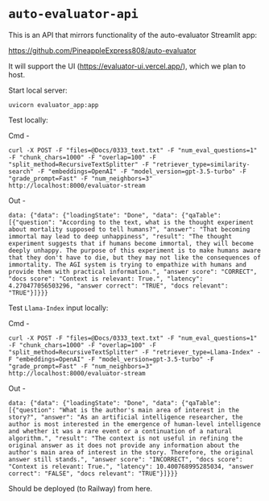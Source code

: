 # `auto-evaluator-api`

This is an API that mirrors functionality of the auto-evaluator Streamlit app:

https://github.com/PineappleExpress808/auto-evaluator

It will support the UI (https://evaluator-ui.vercel.app/), which we plan to host.

Start local server:

```
uvicorn evaluator_app:app
```

Test locally:

Cmd -

```
curl -X POST -F "files=@Docs/0333_text.txt" -F "num_eval_questions=1" -F "chunk_chars=1000" -F "overlap=100" -F "split_method=RecursiveTextSplitter" -F "retriever_type=similarity-search" -F "embeddings=OpenAI" -F "model_version=gpt-3.5-turbo" -F "grade_prompt=Fast" -F "num_neighbors=3" http://localhost:8000/evaluator-stream
```

Out -

```
data: {"data": {"loadingState": "Done", "data": {"qaTable": [{"question": "According to the text, what is the thought experiment about mortality supposed to tell humans?", "answer": "That becoming immortal may lead to deep unhappiness", "result": "The thought experiment suggests that if humans become immortal, they will become deeply unhappy. The purpose of this experiment is to make humans aware that they don't have to die, but they may not like the consequences of immortality. The AGI system is trying to empathize with humans and provide them with practical information.", "answer score": "CORRECT", "docs score": "Context is relevant: True.", "latency": 4.270477056503296, "answer correct": "TRUE", "docs relevant": "TRUE"}]}}}
```

Test `Llama-Index` input locally:

Cmd -

```
curl -X POST -F "files=@Docs/0333_text.txt" -F "num_eval_questions=1" -F "chunk_chars=1000" -F "overlap=100" -F "split_method=RecursiveTextSplitter" -F "retriever_type=Llama-Index" -F "embeddings=OpenAI" -F "model_version=gpt-3.5-turbo" -F "grade_prompt=Fast" -F "num_neighbors=3" http://localhost:8000/evaluator-stream
```

Out -

```
data: {"data": {"loadingState": "Done", "data": {"qaTable": [{"question": "What is the author's main area of interest in the story?", "answer": "As an artificial intelligence researcher, the author is most interested in the emergence of human-level intelligence and whether it was a rare event or a continuation of a natural algorithm.", "result": "The context is not useful in refining the original answer as it does not provide any information about the author's main area of interest in the story. Therefore, the original answer still stands.", "answer score": "INCORRECT", "docs score": "Context is relevant: True.", "latency": 10.400768995285034, "answer correct": "FALSE", "docs relevant": "TRUE"}]}}}
```

Should be deployed (to Railway) from here.
